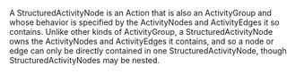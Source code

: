 A StructuredActivityNode is an Action that is also an ActivityGroup and whose behavior is specified by the ActivityNodes and ActivityEdges it so contains. Unlike other kinds of ActivityGroup, a StructuredActivityNode owns the ActivityNodes and ActivityEdges it contains, and so a node or edge can only be directly contained in one StructuredActivityNode, though StructuredActivityNodes may be nested.